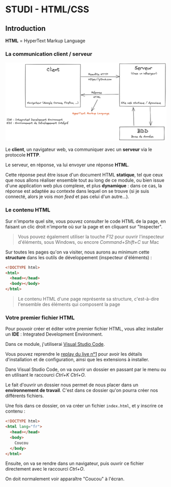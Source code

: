# STUDI - HTML/CSS

## Introduction

**HTML** = HyperText Markup Language

### La communication client / serveur

![Client_serveur](img/schema_client_serveur.png "Client_serveur")

Le **client**, un navigateur web, va communiquer avec un **serveur** via le protocole **HTTP**.

Le serveur, en réponse, va lui envoyer une réponse **HTML**.

Cette réponse peut être issue d'un document HTML **statique**, tel que ceux que nous allons réaliser ensemble tout au long de ce module, ou bien issue d'une application web plus complexe, et plus **dynamique** : dans ce cas, la réponse est adaptée au contexte dans lequel on se trouve (si je suis connecté, alors je vois _mon feed_ et pas celui d'un autre...).

### Le contenu HTML

Sur n'importe quel site, vous pouvez consulter le code HTML de la page, en faisant un clic droit n'importe où sur la page et en cliquant sur "Inspecter".

> Vous pouvez également utiliser la touche _F12_ pour ouvrir l'inspecteur d'éléments, sous Windows, ou encore _Command+Shift+C_ sur Mac

Sur toutes les pages qu'on va visiter, nous aurons au minimum cette **structure** dans les outils de développement (inspecteur d'éléments) :

```html
<!DOCTYPE html>
<html>
  <head></head>
  <body></body>
</html>
```

> Le contenu HTML d'une page représente sa structure, c'est-à-dire l'ensemble des éléments qui composent la page

### Votre premier fichier HTML

Pour pouvoir créer et éditer votre premier fichier HTML, vous allez installer un **IDE** : Integrated Development Environment.

Dans ce module, j'utiliserai [Visual Studio Code](https://code.visualstudio.com/).

Vous pouvez reprendre le [replay du live n°1](https://app.studi.fr/#/dashboard/events/26365/replay) pour avoir les détails d'installation et de configuration, ainsi que les extensions à installer.

Dans Visual Studio Code, on va ouvrir un dossier en passant par le menu ou en utilisant le raccourci _Ctrl+K Ctrl+O_.

Le fait d'ouvrir un dossier nous permet de nous placer dans un **environnement de travail**. C'est dans ce dossier qu'on pourra créer nos différents fichiers.

Une fois dans ce dossier, on va créer un fichier `index.html`, et y inscrire ce contenu :

```html
<!DOCTYPE html>
<html lang="fr">
  <head></head>
  <body>
    Coucou
  </body>
</html>
```

Ensuite, on va se rendre dans un navigateur, puis ouvrir ce fichier directement avec le raccourci _Ctrl+O_.

On doit normalement voir apparaître "Coucou" à l'écran.
